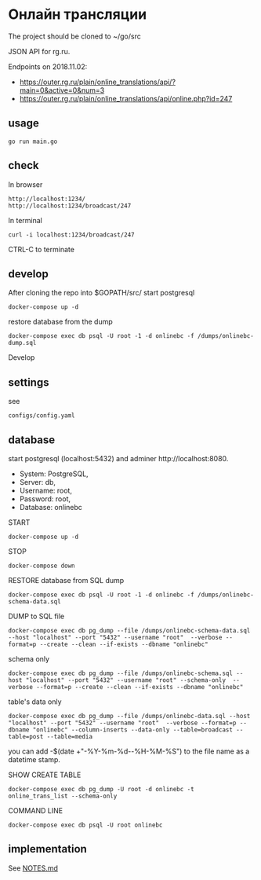 # Онлайн трансляции


The project should be cloned to ~/go/src



JSON API for rg.ru.

Endpoints on 2018.11.02:
- https://outer.rg.ru/plain/online_translations/api/?main=0&active=0&num=3
- https://outer.rg.ru/plain/online_translations/api/online.php?id=247

## usage 
    go run main.go

## check

In browser

	http://localhost:1234/
	http://localhost:1234/broadcast/247

In terminal

	curl -i localhost:1234/broadcast/247

CTRL-C to terminate


## develop

After cloning the repo into $GOPATH/src/ start postgresql
	
	docker-compose up -d



restore database from the dump

    docker-compose exec db psql -U root -1 -d onlinebc -f /dumps/onlinebc-dump.sql


Develop





## settings

see

    configs/config.yaml


## database


start postgresql (localhost:5432) and adminer http://localhost:8080. 

- System: PostgreSQL,
- Server: db,
- Username: root,
- Password: root,
- Database: onlinebc


START

    docker-compose up -d



STOP

    docker-compose down



RESTORE database from SQL dump

	docker-compose exec db psql -U root -1 -d onlinebc -f /dumps/onlinebc-schema-data.sql


DUMP to SQL file 
  
    docker-compose exec db pg_dump --file /dumps/onlinebc-schema-data.sql --host "localhost" --port "5432" --username "root"  --verbose --format=p --create --clean --if-exists --dbname "onlinebc"

schema only

    docker-compose exec db pg_dump --file /dumps/onlinebc-schema.sql --host "localhost" --port "5432" --username "root" --schema-only  --verbose --format=p --create --clean --if-exists --dbname "onlinebc"


table's data only

    docker-compose exec db pg_dump --file /dumps/onlinebc-data.sql --host "localhost" --port "5432" --username "root"  --verbose --format=p --dbname "onlinebc" --column-inserts --data-only --table=broadcast --table=post --table=media

you can add -$(date +"-%Y-%m-%d--%H-%M-%S") to the file name as a datetime stamp.


SHOW CREATE TABLE

    docker-compose exec db pg_dump -U root -d onlinebc -t online_trans_list --schema-only



COMMAND LINE

	docker-compose exec db psql -U root onlinebc



## implementation

See [NOTES.md](NOTES.md)
